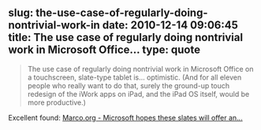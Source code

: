 slug: the-use-case-of-regularly-doing-nontrivial-work-in
date: 2010-12-14 09:06:45
title: The use case of regularly doing nontrivial work in Microsoft Office...
type: quote
---

> The use case of regularly doing nontrivial work in Microsoft Office on a touchscreen, slate-type tablet is… optimistic. (And for all eleven people who really want to do that, surely the ground-up touch redesign of the iWork apps on iPad, and the iPad OS itself, would be more productive.)

Excellent found: [Marco.org - Microsoft hopes these slates will offer an…](http://www.marco.org/2310399432)
